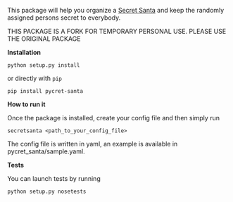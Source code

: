 This package will help you organize a [Secret Santa][wiki-article] and keep the randomly assigned persons secret to everybody.

THIS PACKAGE IS A FORK FOR TEMPORARY PERSONAL USE. PLEASE USE THE ORIGINAL PACKAGE

**Installation**

    python setup.py install

or directly with `pip`

    pip install pycret-santa


**How to run it**

Once the package is installed, create your config file and then simply run

    secretsanta <path_to_your_config_file>

The config file is written in yaml, an example is available in pycret_santa/sample.yaml.


**Tests**

You can launch tests by running

    python setup.py nosetests


[wiki-article]: http://en.wikipedia.org/wiki/Secret_Santa
